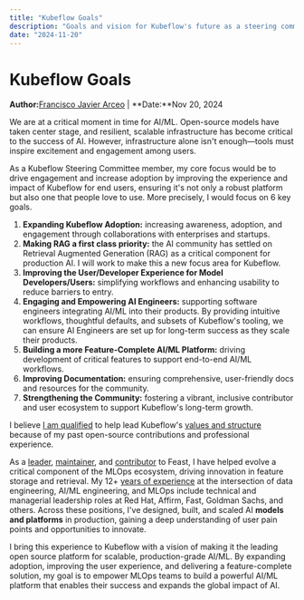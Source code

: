 ```yaml
---
title: "Kubeflow Goals"
description: "Goals and vision for Kubeflow's future as a steering committee member"
date: "2024-11-20"
---
```


# Kubeflow Goals

**Author:**[Francisco Javier Arceo](mailto:ArceoFrancisco@gmail.com) | **Date:**Nov 20, 2024

We are at a critical moment in time for AI/ML. Open-source models have taken center stage, and resilient, scalable infrastructure has become critical to the success of AI. However, infrastructure alone isn't enough—tools must inspire excitement and engagement among users.

As a Kubeflow Steering Committee member, my core focus would be to drive engagement and increase adoption by improving the experience and impact of Kubeflow for end users, ensuring it's not only a robust platform but also one that people love to use. More precisely, I would focus on 6 key goals.

1. **Expanding Kubeflow Adoption:** increasing awareness, adoption, and engagement through collaborations with enterprises and startups.  
2. **Making RAG a first class priority:** the AI community has settled on Retrieval Augmented Generation (RAG) as a critical component for production AI. I will work to make this a new focus area for Kubeflow.  
3. **Improving the User/Developer Experience for Model Developers/Users:** simplifying workflows and enhancing usability to reduce barriers to entry.  
4. **Engaging and Empowering AI Engineers:** supporting software engineers integrating AI/ML into their products. By providing intuitive workflows, thoughtful defaults, and subsets of Kubeflow's tooling, we can ensure AI Engineers are set up for long-term success as they scale their products.  
5. **Building a more Feature-Complete AI/ML Platform:** driving development of critical features to support end-to-end AI/ML workflows.  
6. **Improving Documentation:** ensuring comprehensive, user-friendly docs and resources for the community.  
7. **Strengthening the Community:** fostering a vibrant, inclusive contributor and user ecosystem to support Kubeflow's long-term growth.

I believe [I am qualified](https://www.linkedin.com/in/franciscojavierarceo/) to help lead Kubeflow's [values and structure](https://github.com/kubeflow/community/blob/master/KUBEFLOW-STEERING-COMMITTEE.md#kubeflow-steering-committee) because of my past open-source contributions and professional experience. 

As a [leader](https://docs.google.com/document/d/1DgtDmLCBnXQF9qva9X6Vac2ehpplj2iz6ZYw76NL8gM/edit?tab=t.0), [maintainer](https://feast.dev/blog/the-future-of-feast/), and [contributor](https://insights.lfx.linuxfoundation.org/foundation/lf-ai-foundation/overview/github?project=feast&repository=https:%2F%2Fgithub.com%2Ffeast-dev%2Ffeast&routedFrom=Github&dateFilters=Last%2010%20Years&dateRange=2014-11-20%20to%202024-11-20&compare=PP&granularity=year&hideBots=true) to Feast, I have helped evolve a critical component of the MLOps ecosystem, driving innovation in feature storage and retrieval. My 12+ [years of experience](https://www.linkedin.com/in/franciscojavierarceo) at the intersection of data engineering, AI/ML engineering, and MLOps include technical and managerial leadership roles at Red Hat, Affirm, Fast, Goldman Sachs, and others. Across these positions, I've designed, built, and scaled AI **models and platforms** in production, gaining a deep understanding of user pain points and opportunities to innovate.

I bring this experience to Kubeflow with a vision of making it the leading open source platform for scalable, production-grade AI/ML. By expanding adoption, improving the user experience, and delivering a feature-complete solution, my goal is to empower MLOps teams to build a powerful AI/ML platform that enables their success and expands the global impact of AI.
